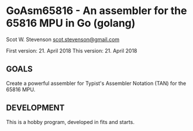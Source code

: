 # GoAsm65816 - An assembler for the 65816 MPU in Go (golang)
Scot W. Stevenson <scot.stevenson@gmail.com>

First version: 21. April 2018
This version: 21. April 2018

## GOALS 

Create a powerful assembler for Typist's Assembler Notation (TAN) for the 65816
MPU. 


## DEVELOPMENT

This is a hobby program, developed in fits and starts.

